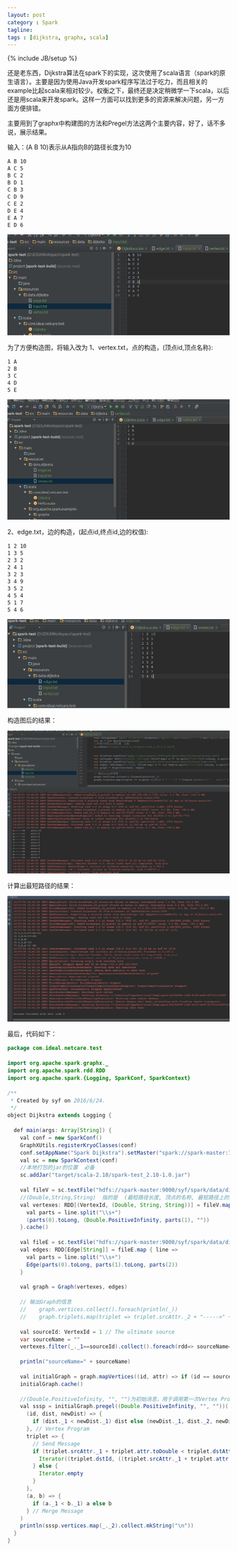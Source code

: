 ```yaml
---
layout: post
category : Spark
tagline: 
tags : [dijkstra, graphx, scala]
---
```

{% include JB/setup %}

还是老东西，Dijkstra算法在spark下的实现，这次使用了scala语言（spark的原生语言）。主要是因为使用Java开发spark程序写法过于吃力，而且相关的example比起scala来相对较少。权衡之下，最终还是决定稍微学一下scala，以后还是用scala来开发spark。这样一方面可以找到更多的资源来解决问题，另一方面方便排错。

主要用到了graphx中构建图的方法和Pregel方法这两个主要内容，好了，话不多说，展示结果。

输入：(A B 10)表示从A指向B的路径长度为10

    A B 10
    A C 5
    B C 2
    B D 1
    C B 3
    C D 9
    C E 2
    D E 4
    E A 7
    E D 6
    
<a href="https://raw.githubusercontent.com/JonathonFly/jonathonfly.github.com/master/_posts/core-samples/pictures/2016-07-04/3.png" target="_blank"> 
<img src="https://raw.githubusercontent.com/JonathonFly/jonathonfly.github.com/master/_posts/core-samples/pictures/2016-07-04/3.png" style="max-width:100%;"></a>   

为了方便构造图，将输入改为
1、vertex.txt，点的构造，(顶点id,顶点名称):

    1 A
    2 B
    3 C
    4 D
    5 E
    
<a href="https://raw.githubusercontent.com/JonathonFly/jonathonfly.github.com/master/_posts/core-samples/pictures/2016-07-04/1.png" target="_blank"> 
<img src="https://raw.githubusercontent.com/JonathonFly/jonathonfly.github.com/master/_posts/core-samples/pictures/2016-07-04/1.png" style="max-width:100%;"></a>   

2、edge.txt，边的构造，(起点id,终点id,边的权值):

    1 2 10
    1 3 5
    2 3 2
    2 4 1
    3 2 3
    3 4 9
    3 5 2
    4 5 4
    5 1 7
    5 4 6
    
<a href="https://raw.githubusercontent.com/JonathonFly/jonathonfly.github.com/master/_posts/core-samples/pictures/2016-07-04/2.png" target="_blank"> 
<img src="https://raw.githubusercontent.com/JonathonFly/jonathonfly.github.com/master/_posts/core-samples/pictures/2016-07-04/2.png" style="max-width:100%;"></a>   

构造图后的结果：

<a href="https://raw.githubusercontent.com/JonathonFly/jonathonfly.github.com/master/_posts/core-samples/pictures/2016-07-04/4.png" target="_blank"> 
<img src="https://raw.githubusercontent.com/JonathonFly/jonathonfly.github.com/master/_posts/core-samples/pictures/2016-07-04/4.png" style="max-width:100%;"></a>   

计算出最短路径的结果：

<a href="https://raw.githubusercontent.com/JonathonFly/jonathonfly.github.com/master/_posts/core-samples/pictures/2016-07-04/5.png" target="_blank"> 
<img src="https://raw.githubusercontent.com/JonathonFly/jonathonfly.github.com/master/_posts/core-samples/pictures/2016-07-04/5.png" style="max-width:100%;"></a>   

最后，代码如下：

```java
package com.ideal.netcare.test

import org.apache.spark.graphx._
import org.apache.spark.rdd.RDD
import org.apache.spark.{Logging, SparkConf, SparkContext}

/**
 * Created by syf on 2016/6/24.
 */
object Dijkstra extends Logging {

  def main(args: Array[String]) {
    val conf = new SparkConf()
    GraphXUtils.registerKryoClasses(conf)
    conf.setAppName("Spark Dijkstra").setMaster("spark://spark-master:7077").set("spark.executor.memory", "512m")
    val sc = new SparkContext(conf)
    //本地打包的jar的位置  必备
    sc.addJar("target/scala-2.10/spark-test_2.10-1.0.jar")

    val fileV = sc.textFile("hdfs://spark-master:9000/syf/spark/data/dijkstra/vertex.txt")
    //(Double,String,String)  指的是  (最短路径长度, 顶点的名称, 最短路径上的点)
    val vertexes: RDD[(VertexId, (Double, String, String))] = fileV.map { line =>
      val parts = line.split("\\s+")
      (parts(0).toLong, (Double.PositiveInfinity, parts(1), ""))
    }.cache()

    val fileE = sc.textFile("hdfs://spark-master:9000/syf/spark/data/dijkstra/edge.txt")
    val edges: RDD[Edge[String]] = fileE.map { line =>
      val parts = line.split("\\s+")
      Edge(parts(0).toLong, parts(1).toLong, parts(2))
    }

    val graph = Graph(vertexes, edges)

    // 输出Graph的信息
    //    graph.vertices.collect().foreach(println(_))
    //    graph.triplets.map(triplet => triplet.srcAttr._2 + "----->" + triplet.dstAttr._2 + "    attr:" + triplet.attr).collect().foreach(println(_))

    val sourceId: VertexId = 1 // The ultimate source
    var sourceName = ""
    vertexes.filter(_._1==sourceId).collect().foreach(rdd=> sourceName=rdd._2._2)

    println("sourceName=" + sourceName)

    val initialGraph = graph.mapVertices((id, attr) => if (id == sourceId) (0.0, attr._2, sourceName) else (Double.PositiveInfinity, attr._2, sourceName))
    initialGraph.cache()

    //(Double.PositiveInfinity, "", "")为初始消息，用于调用第一次Vertex Program，以实现初始化。
    val sssp = initialGraph.pregel((Double.PositiveInfinity, "", ""))(
      (id, dist, newDist) => {
        if (dist._1 < newDist._1) dist else (newDist._1, dist._2, newDist._3)
      }, // Vertex Program
      triplet => {
        // Send Message
        if (triplet.srcAttr._1 + triplet.attr.toDouble < triplet.dstAttr._1) {
          Iterator((triplet.dstId, ((triplet.srcAttr._1 + triplet.attr.toDouble), triplet.dstAttr._2, triplet.srcAttr._3 + "->" + triplet.dstAttr._2)))
        } else {
          Iterator.empty
        }
      },
      (a, b) => {
        if (a._1 < b._1) a else b
      } // Merge Message
    )
    println(sssp.vertices.map(_._2).collect.mkString("\n"))
  }
}

```